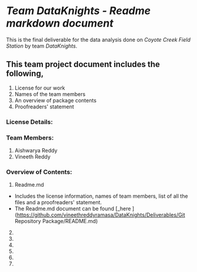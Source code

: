 # **_Team DataKnights - Readme markdown document_**
This is the final deliverable for the data analysis done on _Coyote Creek Field Station_ by team _DataKnights_. 

## **This team project document includes the following,**
1. License for our work
2. Names of the team members
3. An overview of package contents
4. Proofreaders' statement

### **License Details:**

### **Team Members:**
1. Aishwarya Reddy
2. Vineeth Reddy

### **Overview of Contents:**
1. Readme.md
* Includes the license information, names of team members, list of all the files and a proofreaders' statement.  
* The Readme.md document can be found [_here ] (https://github.com/vineethreddyramasa/DataKnights/Deliverables/Git Repository Package/README.md)
2.
3.
4.
5.
6.
7.
